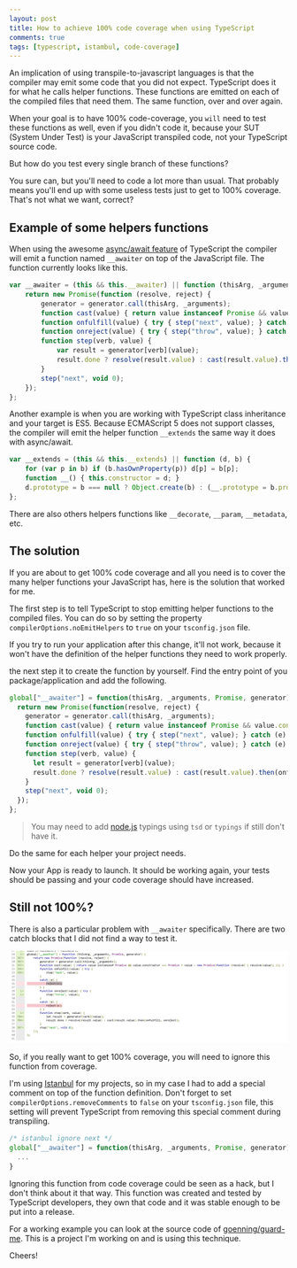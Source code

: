 ```yaml
---
layout: post
title: How to achieve 100% code coverage when using TypeScript
comments: true
tags: [typescript, istambul, code-coverage]
---
```


An implication of using transpile-to-javascript languages is that the compiler may emit some code that you did not expect. TypeScript does it for what he calls helper functions. These functions are emitted on each of the compiled files that need them. The same function, over and over again.

When your goal is to have 100% code-coverage, you `will` need to test these functions as well, even if you didn't code it, because your SUT (System Under Test) is your JavaScript transpiled code, not your TypeScript source code.

But how do you test every single branch of these functions?

You sure can, but you'll need to code a lot more than usual. That probably means you'll end up with some useless tests just to get to 100% coverage. That's not what we want, correct?

## Example of some helpers functions

When using the awesome [async/await feature](http://blogs.msdn.com/b/typescript/archive/2015/11/03/what-about-async-await.aspx) of TypeScript the compiler will emit a function named `__awaiter` on top of the JavaScript file. The function currently looks like this.

~~~javascript
var __awaiter = (this && this.__awaiter) || function (thisArg, _arguments, Promise, generator) {
    return new Promise(function (resolve, reject) {
        generator = generator.call(thisArg, _arguments);
        function cast(value) { return value instanceof Promise && value.constructor === Promise ? value : new Promise(function (resolve) { resolve(value); }); }
        function onfulfill(value) { try { step("next", value); } catch (e) { reject(e); } }
        function onreject(value) { try { step("throw", value); } catch (e) { reject(e); } }
        function step(verb, value) {
            var result = generator[verb](value);
            result.done ? resolve(result.value) : cast(result.value).then(onfulfill, onreject);
        }
        step("next", void 0);
    });
};
~~~

Another example is when you are working with TypeScript class inheritance and your target is ES5. Because ECMAScript 5 does not support classes, the compiler will emit the helper function `__extends` the same way it does with async/await.

~~~javascript
var __extends = (this && this.__extends) || function (d, b) {
    for (var p in b) if (b.hasOwnProperty(p)) d[p] = b[p];
    function __() { this.constructor = d; }
    d.prototype = b === null ? Object.create(b) : (__.prototype = b.prototype, new __());
};
~~~

There are also others helpers functions like  `__decorate`, `__param`, `__metadata`, etc.

## The solution

If you are about to get 100% code coverage and all you need is to cover the many helper functions your JavaScript has, here is the solution that worked for me.

The first step is to tell TypeScript to stop emitting helper functions to the compiled files. You can do so by setting the property `compilerOptions.noEmitHelpers` to `true` on your `tsconfig.json` file.

If you try to run your application after this change, it'll not work, because it won't have the definition of the helper functions they need to work properly.

the next step it to create the function by yourself. Find the entry point of you package/application and add the following.

~~~javascript
global["__awaiter"] = function(thisArg, _arguments, Promise, generator) {
  return new Promise(function(resolve, reject) {
    generator = generator.call(thisArg, _arguments);
    function cast(value) { return value instanceof Promise && value.constructor === Promise ? value : new Promise(function(resolve) { resolve(value); }); }
    function onfulfill(value) { try { step("next", value); } catch (e) { reject(e); } }
    function onreject(value) { try { step("throw", value); } catch (e) { reject(e); } }
    function step(verb, value) {
      let result = generator[verb](value);
      result.done ? resolve(result.value) : cast(result.value).then(onfulfill, onreject);
    }
    step("next", void 0);
  });
};
~~~

> You may need to add [node.js](https://github.com/DefinitelyTyped/DefinitelyTyped/blob/master/node/node.d.ts) typings using `tsd` or `typings` if still don't have it.

Do the same for each helper your project needs.

Now your App is ready to launch. It should be working again, your tests should be passing and your code coverage should have increased.

## Still not 100%?

There is also a particular problem with `__awaiter` specifically. There are two catch blocks that I did not find a way to test it.

![](/public/images/reject-awaiter.png)

So, if you really want to get 100% coverage, you will need to ignore this function from coverage.

I'm using [Istanbul](https://www.npmjs.com/package/istanbul) for my projects, so in my case I had to add a special comment on top of the function definition. Don't forget to set `compilerOptions.removeComments` to `false` on your `tsconfig.json` file, this setting will prevent TypeScript from removing this special comment during transpiling.

~~~javascript
/* istanbul ignore next */
global["__awaiter"] = function(thisArg, _arguments, Promise, generator) {
  ...
}
~~~

Ignoring this function from code coverage could be seen as a hack, but I don't think about it that way. This function was created and tested by TypeScript developers, they own that code and it was stable enough to be put into a release.

For a working example you can look at the source code of [goenning/guard-me](https://github.com/goenning/guard-me). This is a project I'm working on and is using this technique.

Cheers!